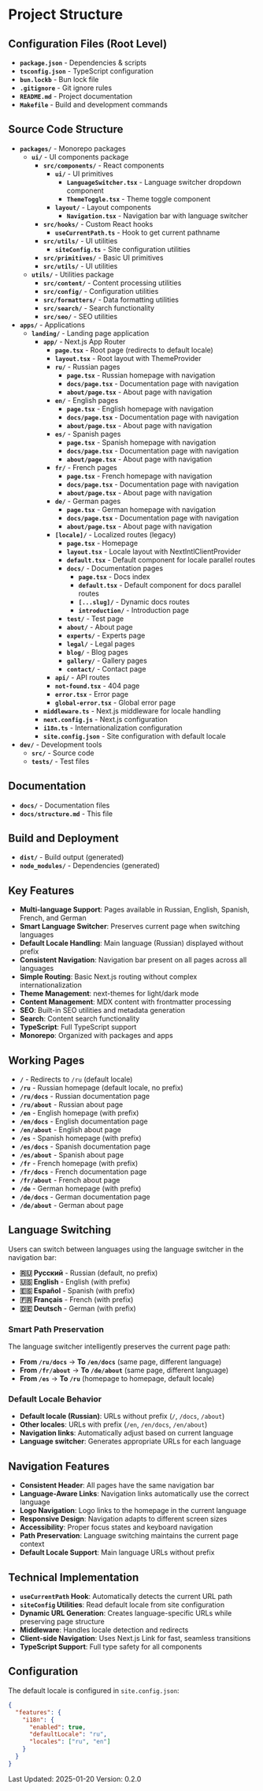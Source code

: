 # Project Structure

## Configuration Files (Root Level)
- **`package.json`** - Dependencies & scripts
- **`tsconfig.json`** - TypeScript configuration
- **`bun.lockb`** - Bun lock file
- **`.gitignore`** - Git ignore rules
- **`README.md`** - Project documentation
- **`Makefile`** - Build and development commands

## Source Code Structure
- **`packages/`** - Monorepo packages
  - **`ui/`** - UI components package
    - **`src/components/`** - React components
      - **`ui/`** - UI primitives
        - **`LanguageSwitcher.tsx`** - Language switcher dropdown component
        - **`ThemeToggle.tsx`** - Theme toggle component
      - **`layout/`** - Layout components
        - **`Navigation.tsx`** - Navigation bar with language switcher
    - **`src/hooks/`** - Custom React hooks
      - **`useCurrentPath.ts`** - Hook to get current pathname
    - **`src/utils/`** - UI utilities
      - **`siteConfig.ts`** - Site configuration utilities
    - **`src/primitives/`** - Basic UI primitives
    - **`src/utils/`** - UI utilities
  - **`utils/`** - Utilities package
    - **`src/content/`** - Content processing utilities
    - **`src/config/`** - Configuration utilities
    - **`src/formatters/`** - Data formatting utilities
    - **`src/search/`** - Search functionality
    - **`src/seo/`** - SEO utilities
- **`apps/`** - Applications
  - **`landing/`** - Landing page application
    - **`app/`** - Next.js App Router
      - **`page.tsx`** - Root page (redirects to default locale)
      - **`layout.tsx`** - Root layout with ThemeProvider
      - **`ru/`** - Russian pages
        - **`page.tsx`** - Russian homepage with navigation
        - **`docs/page.tsx`** - Documentation page with navigation
        - **`about/page.tsx`** - About page with navigation
      - **`en/`** - English pages
        - **`page.tsx`** - English homepage with navigation
        - **`docs/page.tsx`** - Documentation page with navigation
        - **`about/page.tsx`** - About page with navigation
      - **`es/`** - Spanish pages
        - **`page.tsx`** - Spanish homepage with navigation
        - **`docs/page.tsx`** - Documentation page with navigation
        - **`about/page.tsx`** - About page with navigation
      - **`fr/`** - French pages
        - **`page.tsx`** - French homepage with navigation
        - **`docs/page.tsx`** - Documentation page with navigation
        - **`about/page.tsx`** - About page with navigation
      - **`de/`** - German pages
        - **`page.tsx`** - German homepage with navigation
        - **`docs/page.tsx`** - Documentation page with navigation
        - **`about/page.tsx`** - About page with navigation
      - **`[locale]/`** - Localized routes (legacy)
        - **`page.tsx`** - Homepage
        - **`layout.tsx`** - Locale layout with NextIntlClientProvider
        - **`default.tsx`** - Default component for locale parallel routes
        - **`docs/`** - Documentation pages
          - **`page.tsx`** - Docs index
          - **`default.tsx`** - Default component for docs parallel routes
          - **`[...slug]/`** - Dynamic docs routes
          - **`introduction/`** - Introduction page
        - **`test/`** - Test page
        - **`about/`** - About page
        - **`experts/`** - Experts page
        - **`legal/`** - Legal pages
        - **`blog/`** - Blog pages
        - **`gallery/`** - Gallery pages
        - **`contact/`** - Contact page
      - **`api/`** - API routes
      - **`not-found.tsx`** - 404 page
      - **`error.tsx`** - Error page
      - **`global-error.tsx`** - Global error page
    - **`middleware.ts`** - Next.js middleware for locale handling
    - **`next.config.js`** - Next.js configuration
    - **`i18n.ts`** - Internationalization configuration
    - **`site.config.json`** - Site configuration with default locale
- **`dev/`** - Development tools
  - **`src/`** - Source code
  - **`tests/`** - Test files

## Documentation
- **`docs/`** - Documentation files
- **`docs/structure.md`** - This file

## Build and Deployment
- **`dist/`** - Build output (generated)
- **`node_modules/`** - Dependencies (generated)

## Key Features
- **Multi-language Support**: Pages available in Russian, English, Spanish, French, and German
- **Smart Language Switcher**: Preserves current page when switching languages
- **Default Locale Handling**: Main language (Russian) displayed without prefix
- **Consistent Navigation**: Navigation bar present on all pages across all languages
- **Simple Routing**: Basic Next.js routing without complex internationalization
- **Theme Management**: next-themes for light/dark mode
- **Content Management**: MDX content with frontmatter processing
- **SEO**: Built-in SEO utilities and metadata generation
- **Search**: Content search functionality
- **TypeScript**: Full TypeScript support
- **Monorepo**: Organized with packages and apps

## Working Pages
- **`/`** - Redirects to `/ru` (default locale)
- **`/ru`** - Russian homepage (default locale, no prefix)
- **`/ru/docs`** - Russian documentation page
- **`/ru/about`** - Russian about page
- **`/en`** - English homepage (with prefix)
- **`/en/docs`** - English documentation page
- **`/en/about`** - English about page
- **`/es`** - Spanish homepage (with prefix)
- **`/es/docs`** - Spanish documentation page
- **`/es/about`** - Spanish about page
- **`/fr`** - French homepage (with prefix)
- **`/fr/docs`** - French documentation page
- **`/fr/about`** - French about page
- **`/de`** - German homepage (with prefix)
- **`/de/docs`** - German documentation page
- **`/de/about`** - German about page

## Language Switching
Users can switch between languages using the language switcher in the navigation bar:
- **🇷🇺 Русский** - Russian (default, no prefix)
- **🇺🇸 English** - English (with prefix)
- **🇪🇸 Español** - Spanish (with prefix)
- **🇫🇷 Français** - French (with prefix)
- **🇩🇪 Deutsch** - German (with prefix)

### Smart Path Preservation
The language switcher intelligently preserves the current page path:
- **From `/ru/docs`** → **To `/en/docs`** (same page, different language)
- **From `/fr/about`** → **To `/de/about`** (same page, different language)
- **From `/es`** → **To `/ru`** (homepage to homepage, default locale)

### Default Locale Behavior
- **Default locale (Russian)**: URLs without prefix (`/`, `/docs`, `/about`)
- **Other locales**: URLs with prefix (`/en`, `/en/docs`, `/en/about`)
- **Navigation links**: Automatically adjust based on current language
- **Language switcher**: Generates appropriate URLs for each language

## Navigation Features
- **Consistent Header**: All pages have the same navigation bar
- **Language-Aware Links**: Navigation links automatically use the correct language
- **Logo Navigation**: Logo links to the homepage in the current language
- **Responsive Design**: Navigation adapts to different screen sizes
- **Accessibility**: Proper focus states and keyboard navigation
- **Path Preservation**: Language switching maintains the current page context
- **Default Locale Support**: Main language URLs without prefix

## Technical Implementation
- **`useCurrentPath` Hook**: Automatically detects the current URL path
- **`siteConfig` Utilities**: Read default locale from site configuration
- **Dynamic URL Generation**: Creates language-specific URLs while preserving page structure
- **Middleware**: Handles locale detection and redirects
- **Client-side Navigation**: Uses Next.js Link for fast, seamless transitions
- **TypeScript Support**: Full type safety for all components

## Configuration
The default locale is configured in `site.config.json`:
```json
{
  "features": {
    "i18n": {
      "enabled": true,
      "defaultLocale": "ru",
      "locales": ["ru", "en"]
    }
  }
}
```

Last Updated: 2025-01-20
Version: 0.2.0
